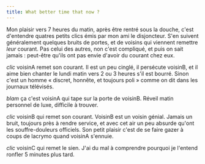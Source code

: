 ```yaml
---
title: What better time that now ?
---
```


Mon plaisir vers 7 heures du matin, après être rentré sous la douche, c'est
d'entendre quatres petits clics émis par mon ami le disjoncteur. S'en suivent
généralement quelques bruits de portes, et de voisins qui viennent remettre
_leur_ courant. Pas celui des autres, non c'est compliqué, et puis on sait
jamais : peut-être qu'ils ont pas envie d'avoir du courant chez eux.

*clic* voisinA remet son courant. Il est un peu cinglé, il persécute voisinB, et il aime bien chanter le lundi matin vers 2 ou 3 heures s'il est bourré. Sinon c'est un homme « discret, honnête, et toujours poli » comme on dit dans les journaux télévisés.

*blam* ça c'est voisinA qui tape sur la porte de voisinB. Réveil matin personnel de luxe, difficile à trouver.

*clic* voisinB qui remet son courant. VoisinB est un voisin génial. Jamais un bruit, toujours près à rendre service, et avec cet air un peu absurde qu'ont les souffre-douleurs officiels. Son petit plaisir c'est de se faire gazer à coups de lacrymo quand voisinA s'ennuie.

*clic* voisinC qui remet le sien. J'ai du mal à comprendre pourquoi je l'entend ronfler 5 minutes plus tard. 

